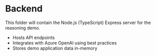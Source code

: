 # Backend

This folder will contain the Node.js (TypeScript) Express server for the reasoning demo.

- Hosts API endpoints
- Integrates with Azure OpenAI using best practices
- Stores demo application data in-memory
